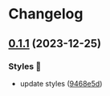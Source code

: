 # Changelog

## [0.1.1](https://github.com/hbstack/syntax-highlighting/compare/styles/catppuccin-mocha/v0.1.0...styles/catppuccin-mocha/v0.1.1) (2023-12-25)


### Styles 🎨

* update styles ([9468e5d](https://github.com/hbstack/syntax-highlighting/commit/9468e5d054f6c1775a1966bcf308506cebd2f804))
